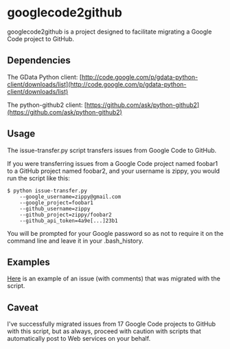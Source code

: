 googlecode2github
=================

googlecode2github is a project designed to facilitate migrating a Google Code project to GitHub.

Dependencies
------------
The GData Python client: [http://code.google.com/p/gdata-python-client/downloads/list](http://code.google.com/p/gdata-python-client/downloads/list)

The python-github2 client: [https://github.com/ask/python-github2](https://github.com/ask/python-github2)

Usage
-----

The issue-transfer.py script transfers issues from Google Code to GitHub.

If you were transferring issues from a Google Code project named foobar1 to a GitHub project named foobar2, and your username is zippy, you would run the script like this:

	$ python issue-transfer.py 
		--google_username=zippy@gmail.com
		--google_project=foobar1
		--github_username=zippy
		--github_project=zippy/foobar2
		--github_api_token=4a9e[...]23b1

You will be prompted for your Google password so as not to require it on the command line and leave it in your .bash_history.

Examples
--------
[Here](https://github.com/cfinke/TwitterBar/issues#issue/16) is an example of an issue (with comments) that was migrated with the script.

Caveat
------
I've successfully migrated issues from 17 Google Code projects to GitHub with this script, but as always, proceed with caution with scripts that automatically post to Web services on your behalf.